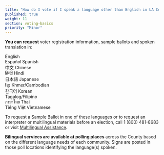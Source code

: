 ```yaml
---
title: "How do I vote if I speak a language other than English in LA County?"
published: true
weight: 11
section: voting-basics
priority: "Minor"
---
```


**You can request** voter registration information, sample ballots and spoken translation in:  

English  
Español  Spanish  
中文  Chinese  
हिन्दी  Hindi  
日本語  Japanese  
ខ្មែរ  Khmer/Cambodian  
한국어  Korean  
Tagalog/Filipino  
ภาษาไทย  Thai  
Tiếng Việt  Vietnamese  

To request a Sample Ballot in one of these languages or to request an interpreter or multilingual materials before an election, call 1 (800) 481-8683 or visit [Multilingual Assistance](https://www.lavote.net/home/voting-elections/voter-education/translation-services#Chinese).  

**Bilingual services are available at polling places** across the County based on the different language needs of each community. Signs are posted in those poll locations identifying the language(s) spoken.  
